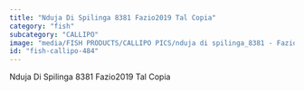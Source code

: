 ```yaml
---
title: "Nduja Di Spilinga 8381 Fazio2019 Tal Copia"
category: "fish"
subcategory: "CALLIPO"
image: "media/FISH PRODUCTS/CALLIPO PICS/nduja di spilinga_8381 - Fazio2019_TAL copia.jpg"
id: "fish-callipo-484"
---
```


Nduja Di Spilinga 8381 Fazio2019 Tal Copia
